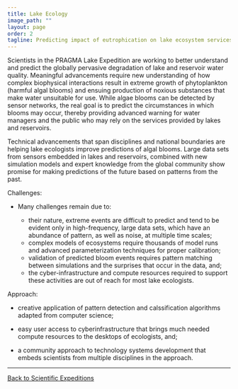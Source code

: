 ```yaml
---
title: Lake Ecology
image_path: ""
layout: page
order: 2
tagline: Predicting impact of eutrophication on lake ecosystem services
---
```


Scientists in the PRAGMA Lake Expedition are working to better understand and predict
the globally pervasive degradation of lake and reservoir water quality.  Meaningful
advancements require new understanding of how complex biophysical interactions result in extreme
growth of phytoplankton (harmful algal blooms) and ensuing production of noxious substances
that make water unsuitable for use.  While algae blooms can be detected by sensor networks,
the real goal is to predict the circumstances in which blooms may occur, thereby providing 
advanced warning for water managers and the public who may rely on the services provided
by lakes and reservoirs. 

Technical advancements that span disciplines and national boundaries are helping lake ecologists
improve predictions of algal blooms.  Large data sets from sensors embedded in lakes and 
reservoirs, combined with new simulation models and expert knowledge from the global community
show promise for making predictions of the future based on patterns from the past.


<span class="strongword">Challenges:</span>

* Many challenges remain due to:

  * their nature, extreme events are difficult to predict and tend to be evident only in 
  high-frequency, large data sets, which have an abundance of pattern, as well as noise,
  at multiple time scales;
  * complex models of ecosystems require thousands of model runs and advanced parameterization
  techniques for proper calibration;
  * validation of predicted bloom events requires pattern matching between simulations and the 
  surprises that occur in the data, and;
  * the cyber-infrastructure and compute resources required to support these activities are out of 
  reach for most lake ecologists.
  

<span class="strongword">Approach:</span>

* creative application of pattern detection and calssification algorithms adapted from computer science;

* easy user access to cyberinfrastructure that brings much needed compute resources to the desktops
of ecologists, and;

* a community approach to technology systems development that embeds scientists from multiple disciplines
in the approach.

<hr class="primary">
<p> <a href="/projects"> Back to Scientific Expeditions </a> </p>

